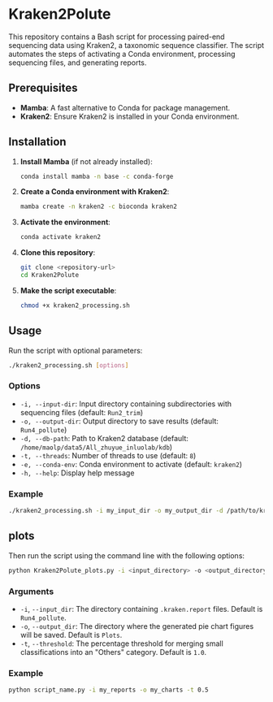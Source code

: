# Kraken2Polute

This repository contains a Bash script for processing paired-end sequencing data using Kraken2, a taxonomic sequence classifier. The script automates the steps of activating a Conda environment, processing sequencing files, and generating reports.

## Prerequisites

- **Mamba**: A fast alternative to Conda for package management.
- **Kraken2**: Ensure Kraken2 is installed in your Conda environment.

## Installation

1. **Install Mamba** (if not already installed):
   ```bash
   conda install mamba -n base -c conda-forge
   ```

2. **Create a Conda environment with Kraken2**:
   ```bash
   mamba create -n kraken2 -c bioconda kraken2
   ```

3. **Activate the environment**:
   ```bash
   conda activate kraken2
   ```

4. **Clone this repository**:
   ```bash
   git clone <repository-url>
   cd Kraken2Polute
   ```

5. **Make the script executable**:
   ```bash
   chmod +x kraken2_processing.sh
   ```

## Usage

Run the script with optional parameters:

```bash
./kraken2_processing.sh [options]
```

### Options

- `-i, --input-dir`: Input directory containing subdirectories with sequencing files (default: `Run2_trim`)
- `-o, --output-dir`: Output directory to save results (default: `Run4_pollute`)
- `-d, --db-path`: Path to Kraken2 database (default: `/home/maolp/data5/All_zhuyue_inluolab/kdb`)
- `-t, --threads`: Number of threads to use (default: `8`)
- `-e, --conda-env`: Conda environment to activate (default: `kraken2`)
- `-h, --help`: Display help message

### Example

```bash
./kraken2_processing.sh -i my_input_dir -o my_output_dir -d /path/to/kraken_db
```

## plots

Then run the script using the command line with the following options:

```bash
python Kraken2Polute_plots.py -i <input_directory> -o <output_directory> -t <threshold>
```

### Arguments

- `-i`, `--input_dir`: The directory containing `.kraken.report` files. Default is `Run4_pollute`.
- `-o`, `--output_dir`: The directory where the generated pie chart figures will be saved. Default is `Plots`.
- `-t`, `--threshold`: The percentage threshold for merging small classifications into an "Others" category. Default is `1.0`.

### Example

```bash
python script_name.py -i my_reports -o my_charts -t 0.5
```


